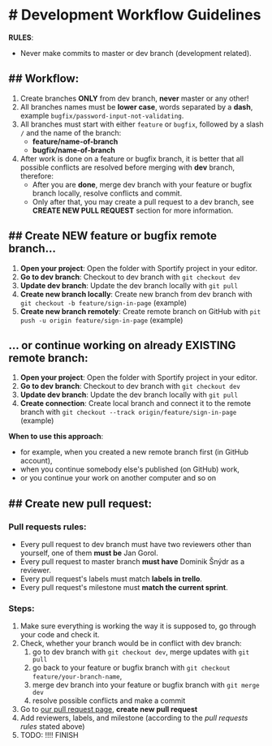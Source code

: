 # # Development Workflow Guidelines

**RULES**: 
- Never make commits to master or dev branch (development related).

## ## Workflow:
1. Create branches **ONLY** from dev branch, **never** master or any other!
1. All branches names must be **lower case**, words separated by a **dash**, example `bugfix/password-input-not-validating`.
1. All branches must start with either `feature` or `bugfix`, followed by a slash `/` and the name of the branch: 
    - **feature/name-of-branch**
    - **bugfix/name-of-branch**
4. After work is done on a feature or bugfix branch, it is better that all possible conflicts are resolved before merging with **dev** branch, therefore:
    - After you are **done**, merge dev branch with your feature or bugfix branch locally, resolve conflicts and commit.
    - Only after that, you may create a pull request to a dev branch, see **CREATE NEW PULL REQUEST** section for more information.

## ## Create NEW feature or bugfix remote branch...
1. **Open your project**: Open the folder with Sportify project in your editor.
1. **Go to dev branch**: Checkout to dev branch with `git checkout dev`
1. **Update dev branch**: Update the dev branch locally with `git pull`
1. **Create new branch locally**: Create new branch from dev branch with `git checkout -b feature/sign-in-page` (example)
1. **Create new branch remotely**: Create remote branch on GitHub with `pit push -u origin feature/sign-in-page` (example)

## ... or continue working on already EXISTING remote branch:
1. **Open your project**: Open the folder with Sportify project in your editor.
1. **Go to dev branch**: Checkout to dev branch with `git checkout dev`
1. **Update dev branch**: Update the dev branch locally with `git pull`
1. **Create connection**: Create local branch and connect it to the remote branch with `git checkout --track origin/feature/sign-in-page` (example)

**When to use this approach**:
  - for example, when you created a new remote branch first (in GitHub account),
  - when you continue somebody else's published (on GitHub) work, 
  - or you continue your work on another computer and so on

## ## Create new pull request:
### Pull requests rules:  
- Every pull request to dev branch must have two reviewers other than yourself, one of them **must be** Jan Gorol. 
- Every pull request to master branch **must have** Dominik Šnýdr as a reviewer.
- Every pull request's labels must match **labels in trello**.
- Every pull request's milestone must **match the current sprint**.

### Steps:
1. Make sure everything is working the way it is supposed to, go through your code and check it.
1. Check, whether your branch would be in conflict with dev branch:
    1. go to dev branch with `git checkout dev`, merge updates with `git pull`
    1. go back to your feature or bugfix branch with `git checkout feature/your-branch-name`, 
    1. merge dev branch into your feature or bugfix branch with `git merge dev`
    1. resolve possible conflicts and make a commit
1. Go to [our pull request page](https://github.com/jaroslavVeverka/Sportify_9/pulls), **create new pull request**
1. Add reviewers, labels, and milestone (according to the _pull requests rules_ stated above)
1. TODO: !!!! FINISH 